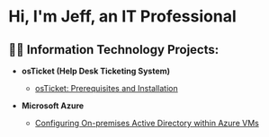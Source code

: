 <h1>Hi, I'm Jeff, an IT Professional

<h2>👨‍💻 Information Technology Projects:</h2>

- <b>osTicket (Help Desk Ticketing System)</b>
  - [osTicket: Prerequisites and Installation](https://github.com/jemperador09/osticket-prereqs)

- <b>Microsoft Azure</b>
  - [Configuring On-premises Active Directory within Azure VMs](https://github.com/jemperador09/configure-ad)

